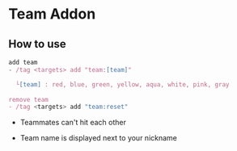 # Team Addon

## How to use
```js
add team
- /tag <targets> add "team:[team]"

  └[team] : red, blue, green, yellow, aqua, white, pink, gray
  
remove team
- /tag <targets> add "team:reset"

```
 - Teammates can't hit each other
 
 - Team name is displayed next to your nickname


